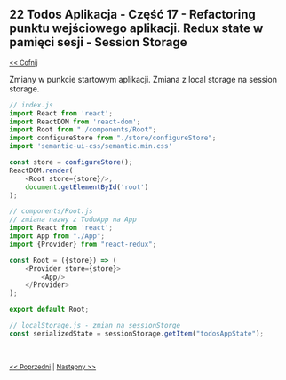 ## 22 Todos Aplikacja - Część 17 - Refactoring punktu wejściowego aplikacji. Redux state w pamięci sesji - Session Storage
<sub>[<< Cofnij](https://github.com/donatuss/Redux-Start-Egghead/blob/master/README.md)</sub><br/>

Zmiany w punkcie startowym aplikacji. Zmiana z local storage na session storage.
          
```javascript
// index.js
import React from 'react';
import ReactDOM from 'react-dom';
import Root from "./components/Root";
import configureStore from "./store/configureStore";
import 'semantic-ui-css/semantic.min.css'

const store = configureStore();
ReactDOM.render(
    <Root store={store}/>,
    document.getElementById('root')
);
```
```javascript
// components/Root.js
// zmiana nazwy z TodoApp na App
import React from 'react';
import App from "./App";
import {Provider} from "react-redux";

const Root = ({store}) => (
    <Provider store={store}>
        <App/>
    </Provider>
);

export default Root;
```
```javascript
// localStorage.js - zmian na sessionStorge  
const serializedState = sessionStorage.getItem("todosAppState");
```

<br/>
 
 <sub>[<< Poprzedni](https://github.com/donatuss/Redux-Start-Egghead/blob/master/20-todoapps-initial-state/README.md)
   | [Następny >>](https://github.com/donatuss/Redux-Start-Egghead/blob/master/22-.../README.md)
 </sub>
